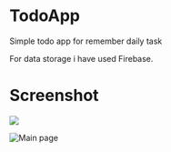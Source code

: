 # TodoApp
Simple todo app for remember daily task

For data storage i have used Firebase.

# Screenshot
 ![](https://github.com/ronakparmar533/TodoApp/blob/master/app/src/main/res/drawable/first.jpeg)
 
 ![Main page](https://github.com/ronakparmar533/TodoApp/blob/master/app/src/main/res/drawable/main.jpeg)
